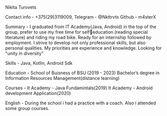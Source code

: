 Nikita Turovets

Contact info - +375(29)3119009, Telegram - @Nkttrvts Github - m4sterX

Summary - I graduated from IT Academy(Java,
          Android) in the top of the group,
          prefer to use my free time for selfeducation (reading special
          literature) and riding my road bike.
          Ready for an internship followed by
          employment. I strive to develop not
          only professional skills, but also
          personal qualities. My priorities are
          experience and knowledge. Looking
          for "unity in diversity"


Skills - Java, Kotlin, Android Sdk


Education - School of Buisness of BSU (2019 - 2023)
            Bachelor’s degree in Information Resources
            Management(distance learning)
            
Courses - It Academy - Java Fundamintals(2019)
          It Academy - Android development Application(2020)

English - During the school i had a practice with a coach. Also i attended some group courses. 
